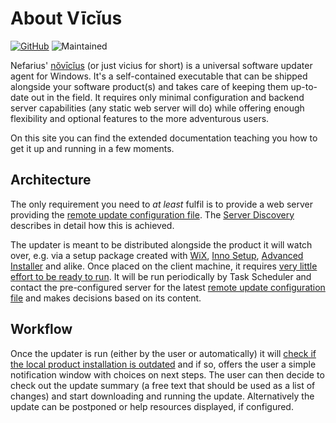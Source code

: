 # About Vīcĭus

[![GitHub](https://img.shields.io/badge/GitHub-yellowgreen?logo=github)](https://github.com/nefarius/vicius) ![Maintained](https://img.shields.io/badge/Project%20actively%20maintained-brightgreen)

Nefarius' [nŏvīcĭus](https://latinitium.com/latin-dictionaries/?t=lsn31290) (or just vicius for short) is a universal software updater agent for Windows. It's a self-contained executable that can be shipped alongside your software product(s) and takes care of keeping them up-to-date out in the field. It requires only minimal configuration and backend server capabilities (any static web server will do) while offering enough flexibility and optional features to the more adventurous users.

On this site you can find the extended documentation teaching you how to get it up and running in a few moments.

## Architecture

The only requirement you need to *at least* fulfil is to provide a web server providing the [remote update configuration file](Remote-Configuration.md). The [Server Discovery](Server-Discovery.md) describes in detail how this is achieved.

The updater is meant to be distributed alongside the product it will watch over, e.g. via a setup package created with [WiX](https://wixtoolset.org/), [Inno Setup](https://jrsoftware.org/isinfo.php), [Advanced Installer](https://www.advancedinstaller.com/) and alike. Once placed on the client machine, it requires [very little effort to be ready to run](Command-Line-Arguments.md#-install). It will be run periodically by Task Scheduler and contact the pre-configured server for the latest [remote update configuration file](Remote-Configuration.md) and makes decisions based on its content.

## Workflow

Once the updater is run (either by the user or automatically) it will [check if the local product installation is outdated](Product-Detection.md) and if so, offers the user a simple notification window with choices on next steps. The user can then decide to check out the update summary (a free text that should be used as a list of changes) and start downloading and running the update. Alternatively the update can be postponed or help resources displayed, if configured.
